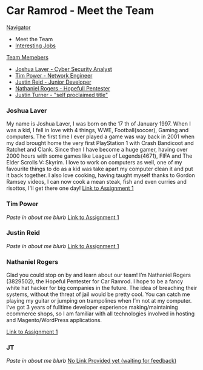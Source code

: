 # Car Ramrod - Meet the Team

<style type="text/css">
img[src*="#face"] {
   width:25%;
   float:right;
   margin:10px;
}

<!-- Styling in Markdown is essentially non-existent. Use inline style tags to customise the page further, or create 
a custom jekyll theme. -->
</style>

[Navigator](./README.md)
- Meet the Team
- [Interesting Jobs](./jobs.md)

[Team Memebers](#)
- [Joshua Laver - Cyber Security Analyst](#joshualaver)
- [Tim Power - Network Engineer](#timpower)
- [Justin Reid - Junior Developer](#justinreid)
- [Nathaniel Rogers - Hopefull Pentester](#nathanielrogers)
- [Justin Turner - "self proclaimed title"](#jt)

### Joshua Laver
My name is Joshua Laver, I was born on the 17 th of January 1997. When I was a kid, I fell in
love with 4 things, WWE, Football(soccer), Gaming and computers. The first time I ever
played a game was way back in 2001 when my dad brought home the very first PlayStation
1 with Crash Bandicoot and Ratchet and Clank. Since then I have become a huge gamer,
having over 2000 hours with some games like League of Legends(4671), FIFA and The Elder
Scrolls V: Skyrim. I love to work on computers as well, one of my favourite things to do as a
kid was take apart my computer clean it and put it back together. I also love cooking, having
taught myself thanks to Gordon Ramsey videos, I can now cook a mean steak, fish and even
curries and risottos, I'll get there one day!
[Link to Assignment 1](https://lavren55.github.io/index.html)

### Tim Power
*Paste in about me blurb*
[Link to Assignment 1](https://timpower90.github.io)

### Justin Reid
*Paste in about me blurb*
[Link to Assignment 1](https://jayarghargh.github.io/)

### Nathaniel Rogers
Glad you could stop on by and learn about our team! I’m Nathaniel Rogers (3829502), the Hopeful Pentester for Car Ramrod. I hope to be a fancy white hat hacker for big companies in the future. The idea of breaching their systems, without the threat of jail would be pretty cool. You can catch me playing my guitar or jumping on trampolines when I’m not at my computer. I’ve got 3 years of fulltime developer experience making/maintaining ecommerce shops, so I am familiar with all technologies involved in hosting and Magento/WordPress applications.

[Link to Assignment 1](https://pivitparkour94.github.io/rmit-intro2it-a1/)

### JT
*Paste in about me blurb*
[No Link Provided yet (waiting for feedback)]()



